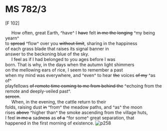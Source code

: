 # MS 782/3

[F 102]

&nbsp;&nbsp;&nbsp;&nbsp;&nbsp;How often, great Earth, ^have^ I ~~have~~ felt ~~in me the longing~~ ^my being yearn^ \
to ~~spread~~ ^flow^ over you ~~without limit~~, sharing in the happiness \
of each grass blade that raises its signal banner in \
answer to the beckoning blue of the sky. \
&nbsp;&nbsp;&nbsp;&nbsp;&nbsp;I feel as if I had belonged to you ages before I was \
born. That is why, in the days when the autumn light shimmers \
on the mellowing ears of rice, I seem to remember a past \
when my mind was everywhere, and ^even^ to hear ~~the~~ voices ~~of my~~ ^as of^ \
playfellows ~~of remote time coming to me from behind the~~ ^echoing from the remote and deeply-veiled past^. \
~~screen~~. \
&nbsp;&nbsp;&nbsp;&nbsp;&nbsp;When, in the evening, the cattle return to their \
folds, raising dust ~~in~~ ^from^ the meadow paths, and ^as^ the moon \
rises ~~above~~ ^higher than^ the smoke ascending from the village huts, \
I feel ~~in me a~~ sad~~ness~~ as ~~of a~~ ^for some^ great separation, that \
happened in the first morning of existence.
![p258](MS782_3-258.jpg)
